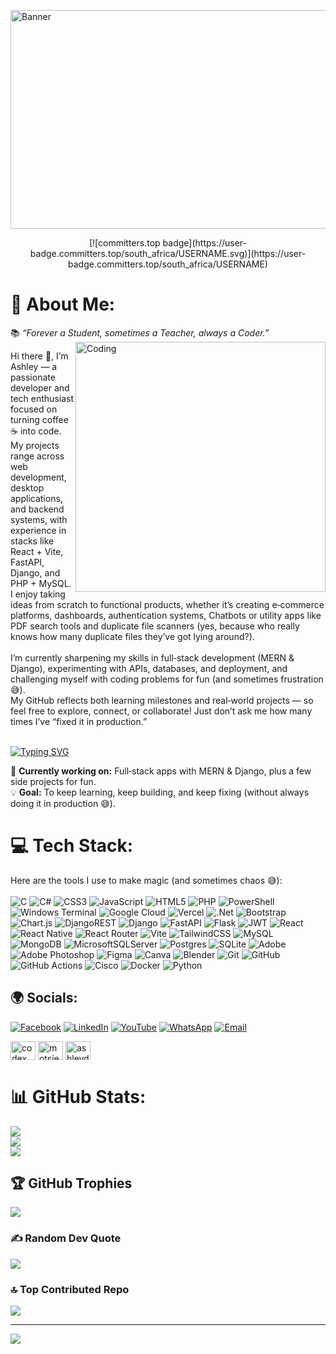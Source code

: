<p align="left">
  <img height="350" width="1000" src="https://cdn.dribbble.com/users/219482/screenshots/14676444/media/28fa0b64b0454de0d0664e364e4f95fc.gif" alt="Banner" />
</p>

<p align="center">
  [![committers.top badge](https://user-badge.committers.top/south_africa/USERNAME.svg)](https://user-badge.committers.top/south_africa/USERNAME)
</p>

# 💫 About Me:
 📚 *“Forever a Student, sometimes a Teacher, always a Coder.”* <br>
<img align="right" alt="Coding" width="400" src="https://user-images.githubusercontent.com/74038190/225813708-98b745f2-7d22-48cf-9150-083f1b00d6c9.gif">
 
Hi there 👋, I’m Ashley — a passionate developer and tech enthusiast focused on turning coffee ☕ into code.<br> My projects range across web development, desktop applications, and backend systems, with experience in stacks like React + Vite, FastAPI, Django, and PHP + MySQL.<br> I enjoy taking ideas from scratch to functional products, whether it’s creating e‑commerce platforms, dashboards, authentication systems, Chatbots or utility apps like PDF search tools and duplicate file scanners (yes, because who really knows how many duplicate files they’ve got lying around?).<br><br>
I’m currently sharpening my skills in full‑stack development (MERN & Django), experimenting with APIs, databases, and deployment, and challenging myself with coding problems for fun (and sometimes frustration 😅).<br> My GitHub reflects both learning milestones and real‑world projects — so feel free to explore, connect, or collaborate! Just don’t ask me how many times I’ve “fixed it in production.” <br><br>

<a href="https://git.io/typing-svg">
<img src="https://readme-typing-svg.herokuapp.com?font=Fira+Code&weight=5000&size=28&duration=2000&pause=1000&center=true&width=800&lines=%22Transforming+Ideas+into+Scalable+Solutions+%F0%9F%9A%80%22" alt="Typing SVG" />
</a>

🔭 **Currently working on:** Full‑stack apps with MERN & Django, plus a few side projects for fun.  
💡 **Goal:** To keep learning, keep building, and keep fixing (without always doing it in production 😅). 

# 💻 Tech Stack:
Here are the tools I use to make magic (and sometimes chaos 😅):<br><br>
![C](https://img.shields.io/badge/c-%2300599C.svg?style=flat-square&logo=c&logoColor=white) ![C#](https://img.shields.io/badge/c%23-%23239120.svg?style=flat-square&logo=csharp&logoColor=white) ![CSS3](https://img.shields.io/badge/css3-%231572B6.svg?style=flat-square&logo=css3&logoColor=white) ![JavaScript](https://img.shields.io/badge/javascript-%23323330.svg?style=flat-square&logo=javascript&logoColor=%23F7DF1E) ![HTML5](https://img.shields.io/badge/html5-%23E34F26.svg?style=flat-square&logo=html5&logoColor=white) ![PHP](https://img.shields.io/badge/php-%23777BB4.svg?style=flat-square&logo=php&logoColor=white) ![PowerShell](https://img.shields.io/badge/PowerShell-%235391FE.svg?style=flat-square&logo=powershell&logoColor=white) ![Windows Terminal](https://img.shields.io/badge/Windows%20Terminal-%234D4D4D.svg?style=flat-square&logo=windows-terminal&logoColor=white) ![Google Cloud](https://img.shields.io/badge/GoogleCloud-%234285F4.svg?style=flat-square&logo=google-cloud&logoColor=white) ![Vercel](https://img.shields.io/badge/vercel-%23000000.svg?style=flat-square&logo=vercel&logoColor=white) ![.Net](https://img.shields.io/badge/.NET-5C2D91?style=flat-square&logo=.net&logoColor=white) ![Bootstrap](https://img.shields.io/badge/bootstrap-%238511FA.svg?style=flat-square&logo=bootstrap&logoColor=white) ![Chart.js](https://img.shields.io/badge/chart.js-F5788D.svg?style=flat-square&logo=chart.js&logoColor=white) ![DjangoREST](https://img.shields.io/badge/DJANGO-REST-ff1709?style=flat-square&logo=django&logoColor=white&color=ff1709&labelColor=gray) ![Django](https://img.shields.io/badge/django-%23092E20.svg?style=flat-square&logo=django&logoColor=white) ![FastAPI](https://img.shields.io/badge/FastAPI-005571?style=flat-square&logo=fastapi) ![Flask](https://img.shields.io/badge/flask-%23000.svg?style=flat-square&logo=flask&logoColor=white) ![JWT](https://img.shields.io/badge/JWT-black?style=flat-square&logo=JSON%20web%20tokens) ![React](https://img.shields.io/badge/react-%2320232a.svg?style=flat-square&logo=react&logoColor=%2361DAFB) ![React Native](https://img.shields.io/badge/react_native-%2320232a.svg?style=flat-square&logo=react&logoColor=%2361DAFB) ![React Router](https://img.shields.io/badge/React_Router-CA4245?style=flat-square&logo=react-router&logoColor=white) ![Vite](https://img.shields.io/badge/vite-%23646CFF.svg?style=flat-square&logo=vite&logoColor=white) ![TailwindCSS](https://img.shields.io/badge/tailwindcss-%2338B2AC.svg?style=flat-square&logo=tailwind-css&logoColor=white) ![MySQL](https://img.shields.io/badge/mysql-4479A1.svg?style=flat-square&logo=mysql&logoColor=white) ![MongoDB](https://img.shields.io/badge/MongoDB-%234ea94b.svg?style=flat-square&logo=mongodb&logoColor=white) ![MicrosoftSQLServer](https://img.shields.io/badge/Microsoft%20SQL%20Server-CC2927?style=flat-square&logo=microsoft%20sql%20server&logoColor=white) ![Postgres](https://img.shields.io/badge/postgres-%23316192.svg?style=flat-square&logo=postgresql&logoColor=white) ![SQLite](https://img.shields.io/badge/sqlite-%2307405e.svg?style=flat-square&logo=sqlite&logoColor=white) ![Adobe](https://img.shields.io/badge/adobe-%23FF0000.svg?style=flat-square&logo=adobe&logoColor=white) ![Adobe Photoshop](https://img.shields.io/badge/adobe%20photoshop-%2331A8FF.svg?style=flat-square&logo=adobe%20photoshop&logoColor=white) ![Figma](https://img.shields.io/badge/figma-%23F24E1E.svg?style=flat-square&logo=figma&logoColor=white) ![Canva](https://img.shields.io/badge/Canva-%2300C4CC.svg?style=flat-square&logo=Canva&logoColor=white) ![Blender](https://img.shields.io/badge/blender-%23F5792A.svg?style=flat-square&logo=blender&logoColor=white) ![Git](https://img.shields.io/badge/git-%23F05033.svg?style=flat-square&logo=git&logoColor=white) ![GitHub](https://img.shields.io/badge/github-%23121011.svg?style=flat-square&logo=github&logoColor=white) ![GitHub Actions](https://img.shields.io/badge/github%20actions-%232671E5.svg?style=flat-square&logo=githubactions&logoColor=white) ![Cisco](https://img.shields.io/badge/cisco-%23049fd9.svg?style=flat-square&logo=cisco&logoColor=black) ![Docker](https://img.shields.io/badge/docker-%230db7ed.svg?style=flat-square&logo=docker&logoColor=white) ![Python](https://img.shields.io/badge/python-3670A0?style=flat-square&logo=python&logoColor=ffdd54)

## 🌍 Socials:
[![Facebook](https://img.shields.io/badge/Facebook-%231877F2.svg?logo=Facebook&logoColor=white)](https://web.facebook.com/ashley.programmer/)
[![LinkedIn](https://img.shields.io/badge/LinkedIn-%230077B5.svg?logo=linkedin&logoColor=white)](https://www.linkedin.com/in/ashley-koketso-motsie-718686263/)
[![YouTube](https://img.shields.io/badge/YouTube-%23FF0000.svg?logo=YouTube&logoColor=white)](https://www.youtube.com/@Ashley.Programmer)
[![WhatsApp](https://img.shields.io/badge/WhatsApp-25D366?logo=whatsapp&logoColor=white)](https://wa.me/27760932272)
[![Email](https://img.shields.io/badge/Email-D14836?logo=gmail&logoColor=white)](mailto:motsieashley31@gmail.com)

<a href="https://stackoverflow.com/users/codex" target="blank"><img align="center" src="https://raw.githubusercontent.com/rahuldkjain/github-profile-readme-generator/master/src/images/icons/Social/stack-overflow.svg" alt="codex" height="30" width="40" /></a>
<a href="https://www.hackerrank.com/motsieashley31" target="blank"><img align="center" src="https://raw.githubusercontent.com/rahuldkjain/github-profile-readme-generator/master/src/images/icons/Social/hackerrank.svg" alt="motsieashley31" height="30" width="40" /></a>
<a href="https://www.leetcode.com/ashleydev" target="blank"><img align="center" src="https://raw.githubusercontent.com/rahuldkjain/github-profile-readme-generator/master/src/images/icons/Social/leet-code.svg" alt="ashleydev" height="30" width="40" /></a>

# 📊 GitHub Stats:
![](https://github-readme-stats.vercel.app/api?username=Ashley-Programmer&theme=dark&hide_border=true&include_all_commits=false&count_private=false)<br/>
![](https://nirzak-streak-stats.vercel.app/?user=Ashley-Programmer&theme=dark&hide_border=true)<br/>
![](https://github-readme-stats.vercel.app/api/top-langs/?username=Ashley-Programmer&theme=dark&hide_border=true&include_all_commits=false&count_private=false&layout=compact)

## 🏆 GitHub Trophies
![](https://github-profile-trophy.vercel.app/?username=Ashley-Programmer&theme=onedark&no-frame=false&no-bg=true&margin-w=4)

### ✍️ Random Dev Quote
![](https://quotes-github-readme.vercel.app/api?type=horizontal&theme=dark)

### 🔝 Top Contributed Repo
![](https://github-contributor-stats.vercel.app/api?username=Ashley-Programmer&limit=5&theme=dark&combine_all_yearly_contributions=true)

---
[![](https://visitcount.itsvg.in/api?id=Ashley-Programmer&icon=2&color=0)](https://visitcount.itsvg.in)

<!-- Proudly created with GPRM ( https://gprm.itsvg.in ) -->
